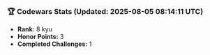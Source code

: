 ### 🏆 Codewars Stats (Updated: 2025-08-05 08:14:11 UTC)

- **Rank:** 8 kyu
- **Honor Points:** 3
- **Completed Challenges:** 1
